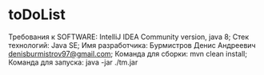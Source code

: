 # toDoList

Требования к SOFTWARE: IntelliJ IDEA Community version,  java 8;
Стек технологий: Java SE;
Имя разработчика: Бурмистров Денис Андреевич denisburmistrov97@gmail.com;
Команда для сборки: mvn clean install;
Команда для запуска: java -jar ./tm.jar
